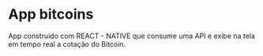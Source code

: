# App bitcoins
App construído com REACT - NATIVE que consume uma API e exibe na tela em tempo real a cotação do Bitcoin.
